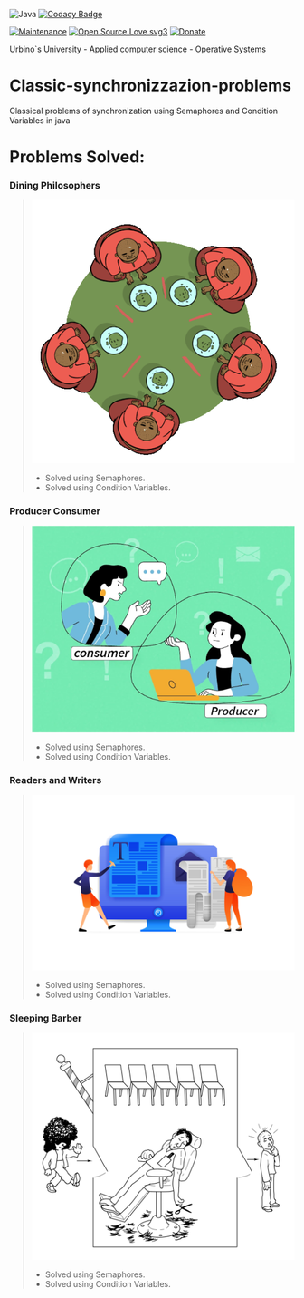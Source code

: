 ![Java](https://img.shields.io/badge/java-%23ED8B00.svg?style=for-the-badge&logo=openjdk&logoColor=black)
[![Codacy Badge](https://app.codacy.com/project/badge/Grade/e1dc496006f940c9becfbe93e4af7ff3)](https://app.codacy.com/gh/R0mb0/Classic-synchronizzazion-problems/dashboard?utm_source=gh&utm_medium=referral&utm_content=&utm_campaign=Badge_grade)

[![Maintenance](https://img.shields.io/badge/Maintained%3F-yes-green.svg)](https://github.com/R0mb0/Classic-synchronizzazion-problems)
[![Open Source Love svg3](https://badges.frapsoft.com/os/v3/open-source.svg?v=103)](https://github.com/R0mb0/Classic-synchronizzazion-problems)
[![Donate](https://img.shields.io/badge/PayPal-Donate%20to%20Author-blue.svg)](http://paypal.me/R0mb0)

Urbino`s University - Applied computer science - Operative Systems  

# Classic-synchronizzazion-problems
Classical problems of synchronization using Semaphores and Condition Variables in java

# Problems Solved:
### Dining Philosophers
>![dining-philosohers](ReadMeImgs/Dining-Philosophers/Dining-Philosophers.png)
>* Solved using Semaphores.
>* Solved using Condition Variables.

### Producer Consumer
>![Producer-Consumer](ReadMeImgs/Producer-Consumer/Producer-Consumer.png)
>* Solved using Semaphores.
>* Solved using Condition Variables.

### Readers and Writers
>![Readers-and-Writers](ReadMeImgs/Readers-and-Writers/Readers-and-Writers.png)
>* Solved using Semaphores.
>* Solved using Condition Variables.

### Sleeping Barber
>![Sleeping-Barber](ReadMeImgs/Sleeping-Barber/Sleeping-Barber.png)
>* Solved using Semaphores.
>* Solved using Condition Variables.
